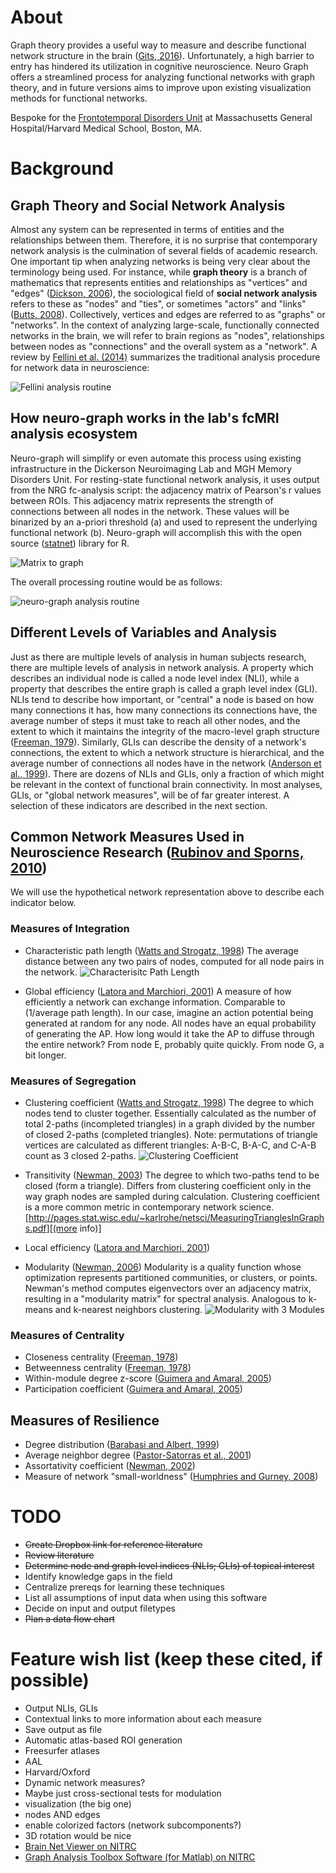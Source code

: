 # About
Graph theory provides a useful way to measure and describe functional network structure in the brain ([Gits, 2016][1]). Unfortunately, a high barrier to entry has hindered its utilization in cognitive neuroscience. Neuro Graph offers a streamlined process for analyzing functional networks with graph theory, and in future versions aims to improve upon existing visualization methods for functional networks.

Bespoke for the [Frontotemporal Disorders Unit](http://www.nmr.mgh.harvard.edu/~bradd/) at Massachusetts General Hospital/Harvard Medical School, Boston, MA.

[1]:http://bit.ly/2jC0AFq 

# Background
## Graph Theory and Social Network Analysis
Almost any system can be represented in terms of entities and the relationships between them. Therefore, it is no surprise that contemporary network analysis is the culmination of several fields of academic research. One important tip when analyzing networks is being very clear about the terminology being used. For instance, while __graph theory__ is a branch of mathematics that represents entities and relationships as "vertices" and "edges" ([Dickson, 2006][2]), the sociological field of __social network analysis__ refers to these as "nodes" and "ties", or sometimes "actors" and "links" ([Butts, 2008][3]). Collectively, vertices and edges are referred to as "graphs" or "networks". In the context of analyzing large-scale, functionally connected networks in the brain, we will refer to brain regions as "nodes", relationships between nodes as "connections" and the overall system as a "network". A review by [Fellini et al. (2014)][5] summarizes the traditional analysis procedure for network data in neuroscience:

![Fellini analysis routine](https://www.ncbi.nlm.nih.gov/pmc/articles/PMC4150298/bin/rstb20130521-g1.jpg)

## How neuro-graph works in the lab's fcMRI analysis ecosystem
Neuro-graph will simplify or even automate this process using existing infrastructure in the Dickerson Neuroimaging Lab and MGH Memory Disorders Unit. For resting-state functional network analysis, it uses output from the NRG fc-analysis script: the adjacency matrix of Pearson's r values between ROIs. This adjacency matrix represents the strength of connections between all nodes in the network. These values will be binarized by an a-priori threshold (a) and used to represent the underlying functional network (b). Neuro-graph will accomplish this with the open source ([statnet][4]) library for R.

![Matrix to graph](http://i.imgur.com/CcuR1Ec.jpg)

The overall processing routine would be as follows:

![neuro-graph analysis routine](http://i.imgur.com/KtlvQT1.jpg)

[2]:https://www.math.utah.edu/mathcircle/notes/MC_Graph_Theory.pdf
[3]:http://citeseerx.ist.psu.edu/viewdoc/download?doi=10.1.1.455.1587&rep=rep1&type=pdf
[4]:http://statnet.org/
[5]:https://www.ncbi.nlm.nih.gov/pmc/articles/PMC4150298/

## Different Levels of Variables and Analysis

Just as there are multiple levels of analysis in human subjects research, there are multiple levels of analysis in network analysis. A property which describes an individual node is called a node level index (NLI), while a property that describes the entire graph is called a graph level index (GLI). NLIs tend to describe how important, or "central" a node is based on how many connections it has, how many connections its connections have, the average number of steps it must take to reach all other nodes, and the extent to which it maintains the integrity of the macro-level graph structure ([Freeman, 1979][4]). Similarly, GLIs can describe the density of a network's connections, the extent to which a network structure is hierarchical, and the average number of connections all nodes have in the network ([Anderson et al., 1999][5]). There are dozens of NLIs and GLIs, only a fraction of which might be relevant in the context of functional brain connectivity. In most analyses, GLIs, or "global network measures", will be of far greater interest. A selection of these indicators are described in the next section.

[6]:http://leonidzhukov.net/hse/2014/socialnetworks/papers/freeman79-centrality.pdf
[7]:www.cs.cmu.edu/~brigham/papers/social1999.pdf

## Common Network Measures Used in Neuroscience Research ([Rubinov and Sporns, 2010][12])

We will use the hypothetical network representation above to describe each indicator below.

[12]: http://www.sciencedirect.com/science/article/pii/S105381190901074X

### Measures of Integration

* Characteristic path length ([Watts and Strogatz, 1998][8])
The average distance between any two pairs of nodes, computed for all node pairs in the network.
![Characterisitc Path Length](http://i.imgur.com/mIk8Aif.jpg)

* Global efficiency ([Latora and Marchiori, 2001][9])
A measure of how efficiently a network can exchange information. Comparable to (1/average path length). In our case, imagine an action potential being generated at random for any node. All nodes have an equal probability of generating the AP. How long would it take the AP to diffuse through the entire network? From node E, probably quite quickly. From node G, a bit longer.

[8]:http://www.nature.com/nature/journal/v393/n6684/full/393440a0.html
[9]:https://www.w3.org/People/Massimo/papers/2001/efficiency_prl_01.pdf

### Measures of Segregation

* Clustering coefficient ([Watts and Strogatz, 1998][8])
The degree to which nodes tend to cluster together. Essentially calculated as the number of total 2-paths (incompleted triangles) in a graph divided by the number of closed 2-paths (completed triangles). Note: permutations of triangle vertices are calculated as different triangles: A-B-C, B-A-C, and C-A-B count as 3 closed 2-paths.
![Clustering Coefficient](http://i.imgur.com/dgAFDtX.jpg)

* Transitivity ([Newman, 2003][10])
The degree to which two-paths tend to be closed (form a triangle). Differs from clustering coefficient only in the way graph nodes are sampled during calculation. Clustering coefficient is a more common metric in contemporary network science. [http://pages.stat.wisc.edu/~karlrohe/netsci/MeasuringTrianglesInGraphs.pdf][(more info)]

* Local efficiency ([Latora and Marchiori, 2001][9])


* Modularity ([Newman, 2006][11])
Modularity is a quality function whose optimization represents partitioned communities, or clusters, or points. Newman's method computes eigenvectors over an adjacency matrix, resulting in a "modularity matrix" for spectral analysis. Analogous to k-means and k-nearest neighbors clustering. 
![Modularity with 3 Modules](http://i.imgur.com/EdBxY7g.jpg)

[10]:http://math.uchicago.edu/~shmuel/Network-course-readings/Newman,%20SIAM.pdf
[11]:http://www.pnas.org/content/103/23/8577.full

### Measures of Centrality
* Closeness centrality ([Freeman, 1978][6])
* Betweenness centrality ([Freeman, 1978][6])
* Within-module degree z-score ([Guimera and Amaral, 2005][13])
* Participation coefficient ([Guimera and Amaral, 2005][13])

[13]:https://www.ncbi.nlm.nih.gov/pmc/articles/PMC2151742/

## Measures of Resilience
* Degree distribution ([Barabasi and Albert, 1999][14])
* Average neighbor degree ([Pastor-Satorras et al., 2001][15])
* Assortativity coefficient ([Newman, 2002][16])
* Measure of network "small-worldness" ([Humphries and Gurney, 2008][17])

[14]:http://barabasi.com/f/67.pdf
[15]:http://journals.aps.org/prl/abstract/10.1103/PhysRevLett.86.3200
[16]:https://arxiv.org/abs/cond-mat/0205405
[17]:http://journals.plos.org/plosone/article?id=10.1371/journal.pone.0002051

# TODO
- ~~Create Dropbox link for reference literature~~
- ~~Review literature~~
- ~~Determine node and graph level indices (NLIs; GLIs) of topical interest~~
- Identify knowledge gaps in the field
- Centralize prereqs for learning these techniques
- List all assumptions of input data when using this software
- Decide on input and output filetypes
- ~~Plan a data flow chart~~

# Feature wish list (keep these cited, if possible)
- Output NLIs, GLIs
- Contextual links to more information about each measure
- Save output as file
- Automatic atlas-based ROI generation
- Freesurfer atlases
- AAL
- Harvard/Oxford
- Dynamic network measures?
- Maybe just cross-sectional tests for modulation
- visualization (the big one)
- nodes AND edges
- enable colorized factors (network subcomponents?)
- 3D rotation would be nice
- [Brain Net Viewer on NITRC][18]
- [Graph Analysis Toolbox Software (for Matlab) on NITRC][19]

[18]:https://www.nitrc.org/projects/bnv
[19]:https://www.nitrc.org/projects/gat/
